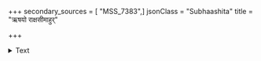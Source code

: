 +++
secondary_sources = [ "MSS_7383",]
jsonClass = "Subhaashita"
title = "ऋषयो राक्षसीमाहुर्"

+++

<details><summary>Text</summary>

ऋषयो राक्षसीमाहुर् वाचमुन्मत्तदृप्तयोः।  
सा योनिः सर्ववैराणां सा हि लोकस्य निरृतिः॥
</details>
